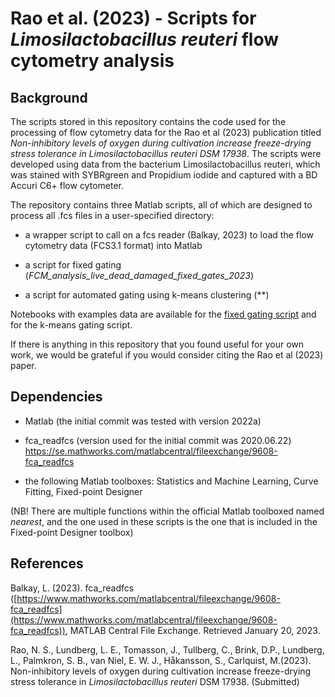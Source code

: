 # Rao et al. (2023) -  Scripts for *Limosilactobacillus reuteri* flow cytometry analysis

## Background

The scripts stored in this repository contains the code used for the processing of flow cytometry data for the Rao et al (2023) publication titled *Non-inhibitory levels of oxygen during cultivation increase freeze-drying stress tolerance in Limosilactobacillus reuteri DSM 17938*. The scripts were developed using data from the bacterium Limosilactobacillus reuteri, which was stained with SYBRgreen and Propidium iodide and captured with a BD Accuri C6+ flow cytometer. 

The repository contains three Matlab scripts, all of which are designed to process all .fcs files in a user-specified directory:

* a wrapper script to call on a fcs reader (Balkay, 2023) to load the flow cytometry data (FCS3.1 format) into Matlab

* a script for fixed gating (*FCM_analysis_live_dead_damaged_fixed_gates_2023*)

* a script for automated gating using k-means clustering (**)

Notebooks with examples data are available for the <a href="https://microbialengineeringgrouptmb.github.io/Rao-et-al.-2023-Scripts-for-Limosilactobacillus-reuteri-flow-cytometry-analysis/fixed_gates_live_script.html">fixed gating script</a> and for the k-means gating script.

If there is anything in this repository that you found useful for your own work, we would be grateful if you would consider citing the Rao et al (2023) paper.

## Dependencies

* Matlab (the initial commit was tested with version 2022a) 

* fca_readfcs (version used for the initial commit was 2020.06.22)
https://se.mathworks.com/matlabcentral/fileexchange/9608-fca_readfcs


* the following Matlab toolboxes: Statistics and Machine Learning, Curve Fitting, Fixed-point Designer

(NB! There are multiple functions within the official Matlab toolboxed named *nearest*, and the one used in these scripts is the one that is included in the Fixed-point Designer toolbox)

## References

 Balkay, L. (2023). fca_readfcs ([https://www.mathworks.com/matlabcentral/fileexchange/9608-fca_readfcs](https://www.mathworks.com/matlabcentral/fileexchange/9608-fca_readfcs)), MATLAB Central File Exchange. Retrieved January 20, 2023. 

 Rao, N. S., Lundberg, L. E., Tomasson, J., Tullberg, C., Brink, D.P., Lundberg, L., Palmkron, S. B., van Niel, E. W. J., Håkansson, S., Carlquist, M.(2023). Non-inhibitory levels of oxygen during cultivation increase freeze-drying stress tolerance in *Limosilactobacillus reuteri* DSM 17938. (Submitted)
